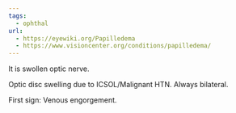 ```yaml
---
tags:
  - ophthal
url:
  - https://eyewiki.org/Papilledema
  - https://www.visioncenter.org/conditions/papilledema/
---
```

It is swollen optic nerve. 

Optic disc swelling due to ICSOL/Malignant HTN.
Always bilateral.

First sign: Venous engorgement.